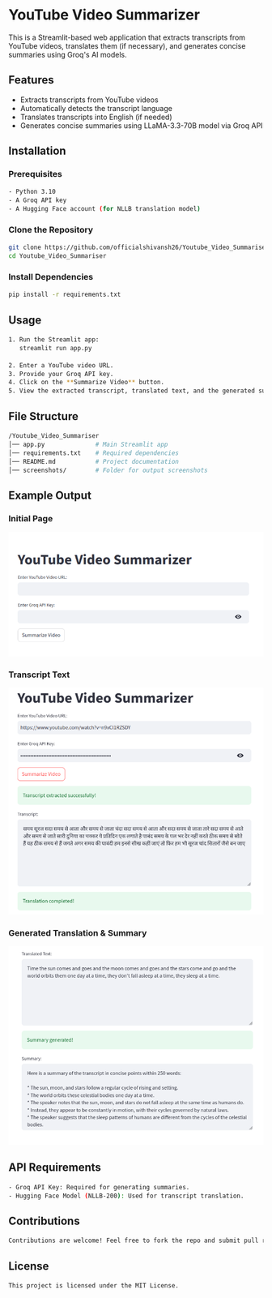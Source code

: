 # YouTube Video Summarizer

This is a Streamlit-based web application that extracts transcripts from YouTube videos, translates them (if necessary), and generates concise summaries using Groq's AI models.

## Features
- Extracts transcripts from YouTube videos
- Automatically detects the transcript language
- Translates transcripts into English (if needed)
- Generates concise summaries using LLaMA-3.3-70B model via Groq API

## Installation

### Prerequisites
```bash
- Python 3.10
- A Groq API key
- A Hugging Face account (for NLLB translation model)
```

### Clone the Repository
```bash
git clone https://github.com/officialshivansh26/Youtube_Video_Summariser.git
cd Youtube_Video_Summariser
```

### Install Dependencies
```bash
pip install -r requirements.txt
```

## Usage
```bash
1. Run the Streamlit app:
   streamlit run app.py

2. Enter a YouTube video URL.
3. Provide your Groq API key.
4. Click on the **Summarize Video** button.
5. View the extracted transcript, translated text, and the generated summary.
```

## File Structure
```bash
/Youtube_Video_Summariser
│── app.py              # Main Streamlit app
│── requirements.txt    # Required dependencies
│── README.md           # Project documentation
│── screenshots/        # Folder for output screenshots
```

## Example Output

### Initial Page
![Initial Page](screenshot/Initial_interface.png)

### Transcript Text
![Transcript Screenshot](screenshot/transcript.png)

### Generated Translation & Summary
![Translated & Summarised text Screenshot](screenshot/Translated_text_Summary.png)


## API Requirements
```bash
- Groq API Key: Required for generating summaries.
- Hugging Face Model (NLLB-200): Used for transcript translation.
```

## Contributions
```bash
Contributions are welcome! Feel free to fork the repo and submit pull requests.
```

## License
```bash
This project is licensed under the MIT License.
```

